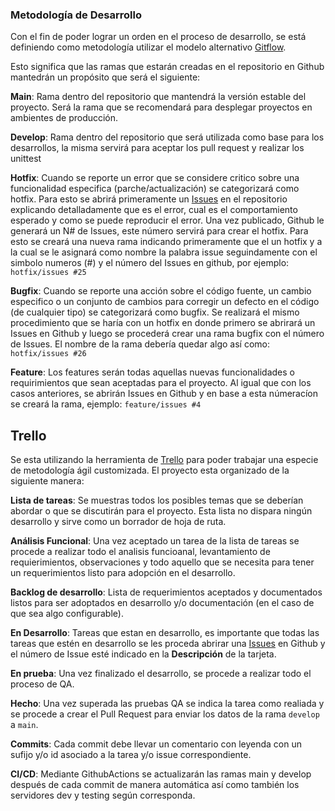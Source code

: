### Metodología de Desarrollo

Con el fin de poder lograr un orden en el proceso de desarrollo, se está definiendo como metodología utilizar el modelo alternativo [Gitflow](https://www.atlassian.com/es/git/tutorials/comparing-workflows/gitflow-workflow). 

Esto significa que las ramas que estarán creadas en el repositorio en Github mantedrán un propósito que será el siguiente:

**Main**: Rama dentro del repositorio que mantendrá la versión estable del proyecto. Será la rama que se recomendará para desplegar proyectos en ambientes de producción. 

**Develop**: Rama dentro del repositorio que será utilizada como base para los desarrollos, la misma servirá para aceptar los pull request y realizar los unittest

**Hotfix**: Cuando se reporte un error que se considere critico sobre una funcionalidad especifica (parche/actualización) se categorizará como hotfix. Para esto se abrirá primeramente un [Issues](https://github.com/ciips-code/openemr-telesalud/issues) en el repositorio explicando detalladamente que es el error, cual es el comportamiento esperado y como se puede reproducir el error. Una vez publicado, Github le generará un N# de Issues, este número servirá para crear el hotfix. Para esto se creará una nueva rama indicando primeramente que el un hotfix y a la cual se le asignará como nombre la palabra issue seguindamente con el simbolo numeros (#) y el número del Issues en github, por ejemplo:
`hotfix/issues #25`

**Bugfix**: Cuando se reporte una acción sobre el código fuente, un cambio especifico o un conjunto de cambios para corregir un defecto en el código (de cualquier tipo) se categorizará como bugfix. Se realizará el mismo procedimiento que se haría con un hotfix en donde primero se abrirará un Issues en Github y luego se procederá crear una rama bugfix con el número de Issues. El nombre de la rama debería quedar algo así como: 
`hotfix/issues #26`

**Feature**: Los features serán todas aquellas nuevas funcionalidades o requirimientos que sean aceptadas para el proyecto. Al igual que con los casos anteriores, se abrirán Issues en Github y en base a esta númeracíon se creará la rama, ejemplo:
`feature/issues #4`

## Trello
Se esta utilizando la herramienta de [Trello](https://trello.com/b/xVT3UM0I/ts-all-in-one) para poder trabajar una especie de metodología ágil customizada. El proyecto esta organizado de la siguiente manera:

**Lista de tareas**: Se muestras todos los posibles temas que se deberían abordar o que se discutirán para el proyecto. Esta lista no dispara ningún desarrollo y sirve como un borrador de hoja de ruta.

**Análisis Funcional**: Una vez aceptado un tarea de la lista de tareas se procede a realizar todo el analisis funcioanal, levantamiento de requierimientos, observaciones y todo aquello que se necesita para tener un requerimientos listo para adopción en el desarrollo.

**Backlog de desarrollo**: Lista de requerimientos aceptados y documentados listos para ser adoptados en desarrollo y/o documentación (en el caso de que sea algo configurable).

**En Desarrollo**: Tareas que estan en desarrollo, es importante que todas las tareas que estén en desarrollo se les proceda abrirar una [Issues](https://github.com/ciips-code/openemr-telesalud/issues) en Github y el número de Issue esté indicado en la **Descripción** de la tarjeta.

**En prueba**: Una vez finalizado el desarrollo, se procede a realizar todo el proceso de QA.

**Hecho**: Una vez superada las pruebas QA se indica la tarea como realiada y se procede a crear el Pull Request para enviar los datos de la rama `develop` a `main`.

**Commits**:
Cada commit debe llevar un comentario con leyenda con un sufijo y/o id asociado a la tarea y/o issue correspondiente.

**CI/CD**:
Mediante GithubActions se actualizarán las ramas main y develop después de cada commit de manera automática así como también los servidores dev y testing según corresponda.
